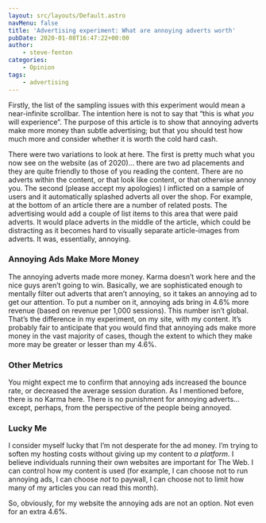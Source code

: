 ```yaml
---
layout: src/layouts/Default.astro
navMenu: false
title: 'Advertising experiment: What are annoying adverts worth'
pubDate: 2020-01-08T16:47:22+00:00
author:
    - steve-fenton
categories:
    - Opinion
tags:
    - advertising
---
```


Firstly, the list of the sampling issues with this experiment would mean a near-infinite scrollbar. The intention here is not to say that “this is what *you* will experience”. The purpose of this article is to show that annoying adverts make more money than subtle advertising; but that you should test how much more and consider whether it is worth the cold hard cash.

There were two variations to look at here. The first is pretty much what you now see on the website (as of 2020)… there are two ad placements and they are quite friendly to those of you reading the content. There are no adverts within the content, or that look like content, or that otherwise annoy you. The second (please accept my apologies) I inflicted on a sample of users and it automatically splashed adverts all over the shop. For example, at the bottom of an article there are a number of related posts. The advertising would add a couple of list items to this area that were paid adverts. It would place adverts in the middle of the article, which could be distracting as it becomes hard to visually separate article-images from adverts. It was, essentially, annoying.

### Annoying Ads Make More Money

The annoying adverts made more money. Karma doesn’t work here and the nice guys aren’t going to win. Basically, we are sophisticated enough to mentally filter out adverts that aren’t annoying, so it takes an annoying ad to get our attention. To put a number on it, annoying ads bring in 4.6% more revenue (based on revenue per 1,000 sessions). This number isn’t global. That’s the difference in my experiment, on my site, with my content. It’s probably fair to anticipate that you would find that annoying ads make more money in the vast majority of cases, though the extent to which they make more may be greater or lesser than my 4.6%.

### Other Metrics

You might expect me to confirm that annoying ads increased the bounce rate, or decreased the average session duration. As I mentioned before, there is no Karma here. There is no punishment for annoying adverts… except, perhaps, from the perspective of the people being annoyed.

### Lucky Me

I consider myself lucky that I’m not desperate for the ad money. I’m trying to soften my hosting costs without giving up my content to *a platform*. I believe individuals running their own websites are important for The Web. I can control how my content is used (for example, I can choose not to run annoying ads, I can choose *not* to paywall, I can choose not to limit how many of my articles you can read this month).

So, obviously, for my website the annoying ads are not an option. Not even for an extra 4.6%.
